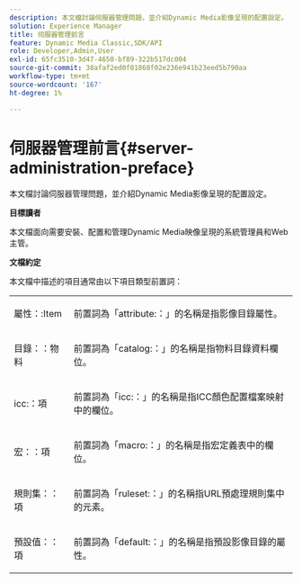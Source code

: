 ```yaml
---
description: 本文檔討論伺服器管理問題，並介紹Dynamic Media影像呈現的配置設定。
solution: Experience Manager
title: 伺服器管理前言
feature: Dynamic Media Classic,SDK/API
role: Developer,Admin,User
exl-id: 65fc3510-3d47-4650-bf89-322b517dc004
source-git-commit: 38afaf2ed0f01868f02e236e941b23eed5b790aa
workflow-type: tm+mt
source-wordcount: '167'
ht-degree: 1%

---
```


# 伺服器管理前言{#server-administration-preface}

本文檔討論伺服器管理問題，並介紹Dynamic Media影像呈現的配置設定。

**目標讀者**

本文檔面向需要安裝、配置和管理Dynamic Media映像呈現的系統管理員和Web主管。

**文檔約定**

本文檔中描述的項目通常由以下項目類型前置詞：

<table id="simpletable_E96BA470B3CE4266A9E6ED0440A56C40"> 
 <tr class="strow"> 
  <td class="stentry"> <p>屬性：:Item </p></td> 
  <td class="stentry"> <p>前置詞為「attribute:：」的名稱是指影像目錄屬性。 </p></td> 
 </tr> 
 <tr class="strow"> 
  <td class="stentry"> <p>目錄：：物料 </p></td> 
  <td class="stentry"> <p>前置詞為「catalog:：」的名稱是指物料目錄資料欄位。 </p></td> 
 </tr> 
 <tr class="strow"> 
  <td class="stentry"> <p>icc:：項 </p></td> 
  <td class="stentry"> <p>前置詞為「icc:：」的名稱是指ICC顏色配置檔案映射中的欄位。 </p></td> 
 </tr> 
 <tr class="strow"> 
  <td class="stentry"> <p>宏：：項 </p></td> 
  <td class="stentry"> <p>前置詞為「macro:：」的名稱是指宏定義表中的欄位。 </p></td> 
 </tr> 
 <tr class="strow"> 
  <td class="stentry"> <p>規則集：：項 </p></td> 
  <td class="stentry"> <p>前置詞為「ruleset:：」的名稱指URL預處理規則集中的元素。 </p></td> 
 </tr> 
 <tr class="strow"> 
  <td class="stentry"> <p>預設值：：項 </p></td> 
  <td class="stentry"> <p>前置詞為「default:：」的名稱是指預設影像目錄的屬性。 </p></td> 
 </tr> 
</table>
